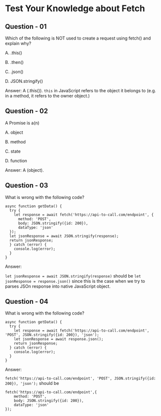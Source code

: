 # Test Your Knowledge about Fetch

## Question - 01

Which of the following is NOT used to create a request using fetch() and explain why?

A. .this()

B. .then()

C. .json()

D. JSON.stringify()

Answer: A (.this()). `this` in JavaScript refers to the object it belongs to (e.g. in a method, it refers to the owner object.)

## Question - 02

A Promise is a(n)

A. object

B. method

C. state

D. function

Answer: A (object).

## Question - 03

What is wrong with the following code?

```
async function getData() {
  try {
    let response = await fetch('https://api-to-call.com/endpoint', { 
      method: 'POST', 
      body: JSON.stringify({id: 200}), 
      dataType: 'json'
  });
  let jsonResponse = await JSON.stringify(response);
  return jsonResponse;
  } catch (error) {
    console.log(error);
  }
}
```

Answer: 

`let jsonResponse = await JSON.stringify(response)` should be `let jsonResponse = response.json()` since this is the case when we try to parses JSOn response into native JavaScript object.

## Question - 04

What is wrong with the following code?

```
async function getData() {
  try {
    let response = await fetch('https://api-to-call.com/endpoint', 'POST', JSON.stringify({id: 200}), 'json');
    let jsonResponse = await response.json();
    return jsonResponse;
  } catch (error) {
    console.log(error);
  }
}
```

Answer:

`fetch('https://api-to-call.com/endpoint', 'POST', JSON.stringify({id: 200}), 'json');` should be 
```
fetch('https://api-to-call.com/endpoint',{ 
    method: 'POST', 
    body: JSON.stringify({id: 200}), 
    dataType: 'json'
});
```